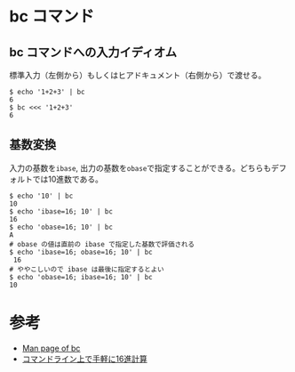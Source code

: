 # bc コマンド

## bc コマンドへの入力イディオム

標準入力（左側から）もしくはヒアドキュメント（右側から）で渡せる。

```console
$ echo '1+2+3' | bc
6
$ bc <<< '1+2+3'
6
```

## 基数変換

入力の基数を`ibase`, 出力の基数を`obase`で指定することができる。どちらもデフォルトでは10進数である。

```console
$ echo '10' | bc
10
$ echo 'ibase=16; 10' | bc
16
$ echo 'obase=16; 10' | bc
A
# obase の値は直前の ibase で指定した基数で評価される
$ echo 'ibase=16; obase=16; 10' | bc
 16
# ややこしいので ibase は最後に指定するとよい
$ echo 'obase=16; ibase=16; 10' | bc
10
```


# 参考

- [Man page of bc](https://linuxjm.osdn.jp/html/GNU_bc/man1/bc.1.html)
- [コマンドライン上で手軽に16進計算](https://qiita.com/tachesimazzoca/items/9c52aad0ff4d28b40324)
